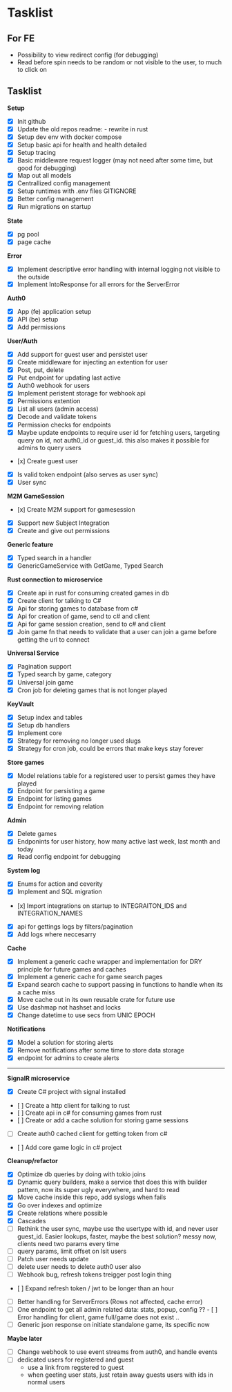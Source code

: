 # Tasklist

## For FE

- Possibility to view redirect config (for debugging)
- Read before spin needs to be random or not visible to the user, to much to click on

## Tasklist

**Setup**
- [x] Init github
- [x] Update the old repos readme: - rewrite in rust
- [x] Setup dev env with docker compose
- [x] Setup basic api for health and health detailed
- [x] Setup tracing
- [x] Basic middleware request logger (may not need after some time, but good for debugging)
- [x] Map out all models
- [x] Centrallized config management
- [x] Setup runtimes with .env files GITIGNORE
- [x] Better config management
- [x] Run migrations on startup

**State**
- [x] pg pool
- [x] page cache

**Error**
- [x] Implement descriptive error handling with internal logging not visible to the outside
- [x] Implement IntoResponse for all errors for the ServerError

**Auth0**
- [x] App (fe) application setup
- [x] API (be) setup
- [x] Add permissions

**User/Auth**
- [x] Add support for guest user and persistet user
- [x] Create middleware for injecting an extention for user
- [x] Post, put, delete
- [x] Put endpoint for updating last active
- [x] Auth0 webhook for users
- [x] Implement peristent storage for webhook api
- [x] Permissions extention
- [x] List all users (admin access)
- [x] Decode and validate tokens
- [x] Permission checks for endpoints
- [x] Maybe update endpoints to require user id for fetching users, targeting query on id, not auth0_id or guest_id. this also makes it possible for admins to query users 
- [x] Create guest user
- [x] Is valid token endpoint (also serves as user sync)
- [x] User sync

**M2M GameSession**
- [x] Create M2M support for gamesession
- [x] Support new Subject Integration
- [x] Create and give out permissions

**Generic feature**
- [x] Typed search in a handler
- [x] GenericGameService with GetGame, Typed Search

**Rust connection to microservice**
- [x] Create api in rust for consuming created games in db
- [x] Create client for talking to C#
- [x] Api for storing games to database from c#
- [x] Api for creation of game, send to c# and client
- [x] Api for game session creation, send to c# and client
- [x] Join game fn that needs to validate that a user can join a game before getting the url to connect

**Universal Service**
- [x] Pagination support
- [x] Typed search by game, category
- [x] Universal join game
- [x] Cron job for deleting games that is not longer played

**KeyVault**
- [x] Setup index and tables
- [x] Setup db handlers
- [x] Implement core
- [x] Strategy for removing no longer used slugs
- [x] Strategy for cron job, could be errors that make keys stay forever

**Store games**
- [x] Model relations table for a registered user to persist games they have played
- [x] Endpoint for persisting a game
- [x] Endpoint for listing games
- [x] Endpoint for removing relation

**Admin**
- [x] Delete games
- [x] Endponints for user history, how many active last week, last month and today
- [x] Read config endpoint for debugging 

**System log**
- [x] Enums for action and ceverity
- [x] Implement and SQL migration
- [x] Import integrations on startup to INTEGRAITON_IDS and INTEGRATION_NAMES
- [x] api for gettings logs by filters/pagination
- [x] Add logs where neccesarry

**Cache**
- [x] Implement a generic cache wrapper and implementation for DRY principle for future games and caches
- [x] Implement a generic cache for game search pages
- [x] Expand search cache to support passing in functions to handle when its a cache miss
- [x] Move cache out in its own reusable crate for future use
- [x] Use dashmap not hashset and locks
- [x] Change datetime to use secs from UNIC EPOCH

**Notifications**
- [x] Model a solution for storing alerts
- [x] Remove notifications after some time to store data storage
- [x] endpoint for admins to create alerts

---

**SignalR microservice**
- [x] Create C# project with signal installed
- [ ] Create a http client for talking to rust
- [ ] Create api in c# for consuming games from rust
- [ ] Create or add a cache solution for storing game sessions
- [ ] Create auth0 cached client for getting token from c#
- [ ] Add core game logic in c# project

**Cleanup/refactor**
- [x] Optimize db queries by doing with tokio joins
- [x] Dynamic query builders, make a service that does this with builder pattern, now its super ugly everywhere, and hard to read
- [x] Move cache inside this repo, add syslogs when fails
- [x] Go over indexes and optimize
- [x] Create relations where possible
- [x] Cascades
- [ ] Rethink the user sync, maybe use the usertype with id, and never user guest_id. Easier lookups, faster, maybe the best solution? messy now, clients need two params every time
- [ ] query params, limit offset on lsit users
- [ ] Patch user needs update
- [ ] delete user needs to delete auth0 user also
- [ ] Webhook bug, refresh tokens treigger post login thing

- [ ] Expand refresh token / jwt to be longer than an hour
- [ ] Better handling for ServerErrors (Rows not affected, cache error)
- [ ] One endpoint to get all admin related data: stats, popup, config ??
- [ ] Error handling for client, game full/game does not exist ..
- [ ] Generic json response on initiate standalone game, its specific now

**Maybe later**
- [ ] Change webhook to use event streams from auth0, and handle events
- [ ] dedicated users for registered and guest
    - use a link from regstered to guest
    - when geeting user stats, just retain away guests users with ids in normal users
